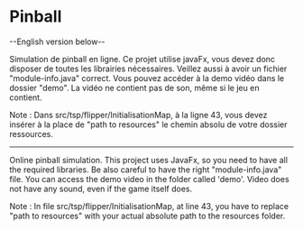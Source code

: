 # Pinball

--English version below--

Simulation de pinball en ligne. Ce projet utilise javaFx, vous devez donc disposer de toutes les librairies nécessaires. Veillez aussi à avoir un fichier "module-info.java" correct. Vous pouvez accéder à la demo vidéo dans le dossier "demo". La vidéo ne contient pas de son, même si le jeu en contient.

Note : Dans src/tsp/flipper/InitialisationMap, à la ligne 43, vous devez insérer à la place de "path to resources" le chemin absolu de votre dossier ressources. 

----

Online pinball simulation. This project uses JavaFx, so you need to have all the required libraries. Be also careful to have the right "module-info.java" file. You can access the demo video in the folder called 'demo'. Video does not have any sound, even if the game itself does. 

Note : In file src/tsp/flipper/InitialisationMap, at line 43, you have to replace "path to resources" with your actual absolute path to the resources folder. 
